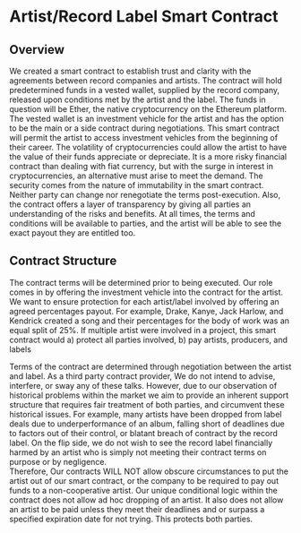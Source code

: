 # Artist/Record Label Smart Contract

## Overview
We created a smart contract to establish trust and clarity with the agreements between record companies and artists. The contract will hold predetermined funds in a vested wallet, supplied by the record company, released upon conditions met by the artist and the label. The funds in question will be Ether, the native cryptocurrency on the Ethereum platform. The vested wallet is an investment vehicle for the artist and has the option to be the main or a side contract during negotiations. This smart contract will permit the artist to access investment vehicles from the beginning of their career. The volatility of cryptocurrencies could allow the artist to have the value of their funds appreciate or depreciate. It is a more risky financial contract than dealing with fiat currency, but with the surge in interest in cryptocurrencies, an alternative must arise to meet the demand. The security comes from the nature of immutability in the smart contract. Neither party can change nor renegotiate the terms post-execution. Also, the contract offers a layer of transparency by giving all parties an understanding of the risks and benefits. At all times, the terms and conditions will be available to parties, and the artist will be able to see the exact payout they are entitled too.

## Contract Structure

The contract terms will be determined prior to being executed. Our role comes in by offering the investment vehicle into the contract for the artist. 
We want to ensure protection for each artist/label involved by offering an agreed percentages payout. For example, Drake, Kanye, Jack Harlow, and Kendrick created a song and their percentages for the body of work was an equal split of 25%. If multiple artist were involved in a project, this smart contract would a) protect all parties involved, b) pay artists, producers, and labels 

Terms of the contract are determined through negotiation between the artist and label. As a third party contract provider, We do not intend to advise, interfere, or sway any of these talks. 
However, due to our observation of historical problems within the market we aim to provide an inherent support structure that requires fair treatment of both parties, and circumvent these historical issues. For example, many artists have been dropped from label deals due to underperformance of an album, falling short of deadlines due to factors out of their control, or blatant breach of contract by the record label. On the flip side, we do not wish to see the record label financially harmed by an artist who is simply not meeting their contract terms on purpose or by negligence.  
Therefore, Our contracts WILL NOT allow obscure circumstances to put the artist out of our smart contract, or the company to be required to pay out funds to a non-cooperative artist. Our unique conditional logic within the contract does not allow ad hoc dropping of an artist. It also does not allow an artist to be paid unless they meet their deadlines and or surpass a specified expiration date for not trying. This protects both parties. 
